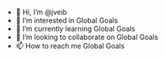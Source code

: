 - 👋 Hi, I’m @jveib
- 👀 I’m interested in Global Goals
- 🌱 I’m currently learning Global Goals
- 💞️ I’m looking to collaborate on Global Goals
- 📫 How to reach me Global Goals

<!---
jveib/jveib is a ✨ special ✨ repository because its `README.md` (this file) appears on your GitHub profile.
You can click the Preview link to take a look at your changes.
--->
